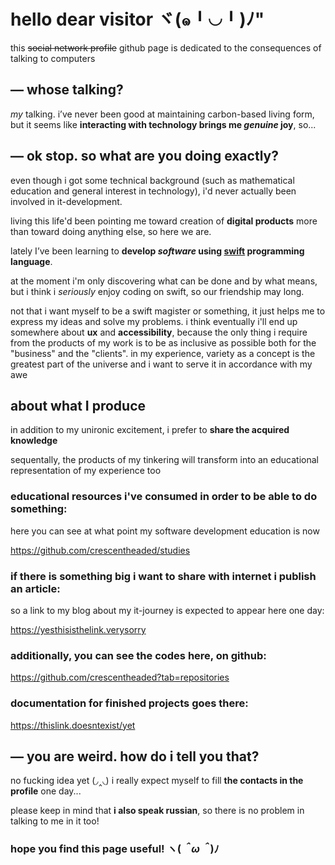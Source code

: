 # hello dear visitor ヾ(๑╹◡╹)ﾉ"

this ~~social network profile~~ github page is dedicated to the consequences of talking to computers



## — whose talking?
*my* talking. i’ve never been good at maintaining carbon-based living form, but it seems like **interacting with technology brings me *genuine* joy**, so...



## — ok stop. so what are you doing exactly?

even though i got some technical background (such as mathematical education and general interest in technology), i'd never actually been involved in it-development.

living this life'd been pointing me toward creation of **digital products** more than toward doing anything else, so here we are.

lately I’ve been learning to **develop *software* using [swift](https://www.swift.org/about/) programming language**.

at the moment i'm only discovering what can be done and by what means, but i think i *seriously* enjoy coding on swift, so our friendship may long. 

not that i want myself to be a swift magister or something, it just helps me to express my ideas and solve my problems. i think eventually i'll end up somewhere about **ux** and **accessibility**, because the only thing i require from the products of my work is to be as inclusive as possible both for the "business" and the "clients". in my experience, variety as a concept is the greatest part of the universe and i want to serve it in accordance with my awe 



## about what I produce
in addition to my unironic excitement, i prefer to **share the acquired knowledge**

sequentally, the products of my tinkering will transform into an educational representation of my experience too

### **educational resources** i've consumed in order to be able to do something:

here you can see at what point my software development education is now 

https://github.com/crescentheaded/studies

### if there is something big i want to share with internet i publish an article:

so a link to my blog about my it-journey is expected to appear here one day:

https://yesthisisthelink.verysorry

### additionally, you can see **the codes** here, on github:

https://github.com/crescentheaded?tab=repositories

### **documentation** for finished projects goes there:

https://thislink.doesntexist/yet



## — you are weird. how do i tell you that?
no fucking idea yet (◞‸◟) i really expect myself to fill **the contacts in the profile** one day...

please keep in mind that **i also speak russian**, so there is no problem in talking to me in it too! 



### hope you find this page useful!  ヽ(*＾ω＾*)ﾉ
